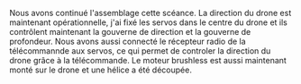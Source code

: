 Nous avons continué l'assemblage cette scéance. La direction du drone est maintenant opérationnelle, j'ai fixé les servos dans le centre du drone et ils contrôlent maintenant la gouverne de direction et la gouverne de profondeur. Nous avons aussi connecté le récepteur radio de la télécommannde aux servos, ce qui permet de controler la direction du drone grâce à la télécommande. Le moteur brushless est aussi maintenant monté sur le drone et une hélice a été découpée.
